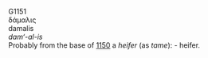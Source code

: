 <body>
  <p>G1151<br>  δάμαλις  <br> damalis  <br><i>dam‘-al-is </i><br>Probably from the base of <a href="g1150.htm">1150</a>  a <i>heifer</i> (as <i>tame</i>): - heifer.<br></p>
 </body>